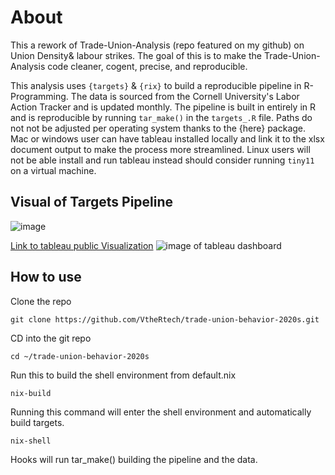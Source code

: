 # About

This a rework of Trade-Union-Analysis (repo featured on my github) on Union Density& labour strikes. The goal of this is to make the Trade-Union-Analysis code cleaner, cogent, precise, and reproducible.

This analysis uses `{targets}` & `{rix}` to build a reproducible pipeline in R-Programming. The data is sourced from the Cornell University's Labor Action Tracker and is updated monthly. The pipeline is built in entirely in R and is reproducible by running `tar_make()` in the `targets_.R` file. Paths do not not be adjusted per operating system thanks to the {here} package. Mac or windows user can have tableau installed locally and link it to the xlsx document output to make the process more streamlined. Linux users will not be able install and run tableau instead should consider running `tiny11` on a virtual machine.

## Visual of Targets Pipeline

![image](https://github.com/VtheRtech/trade-union-behavior-2020s/assets/30744769/7efc4627-36e5-4891-bc16-5e6532ac5c9c)

[Link to tableau public Visualization](https://public.tableau.com/app/profile/vcumbo/viz/unionworkbook/DMVYearlyNational2)
![image of tableau dashboard](<https://github.com/VtheRtech/trade-union-behavior-2020s/blob/main/paper/paper_files/DMV & Yearly National.png?raw=true>)

## How to use

Clone the repo

```{bash}
git clone https://github.com/VtheRtech/trade-union-behavior-2020s.git
```

CD into the git repo

```{bash}
cd ~/trade-union-behavior-2020s
```

Run this to build the shell environment from default.nix

```{bash}
nix-build
```

Running this command will enter the shell environment and automatically build targets.

```{bash}
nix-shell
```

Hooks will run tar_make() building the pipeline and the data.
